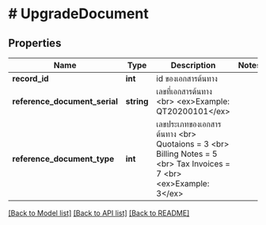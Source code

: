 # # UpgradeDocument

## Properties

Name | Type | Description | Notes
------------ | ------------- | ------------- | -------------
**record_id** | **int** | id ของเอกสารต้นทาง | 
**reference_document_serial** | **string** | เลขที่เอกสารต้นทาง &lt;br&gt; &lt;ex&gt;Example: QT20200101&lt;/ex&gt; | 
**reference_document_type** | **int** | เลขประเภทของเอกสารต้นทาง &lt;br&gt; Quotaions &#x3D; 3 &lt;br&gt; Billing Notes &#x3D; 5 &lt;br&gt; Tax Invoices &#x3D; 7 &lt;br&gt; &lt;ex&gt;Example: 3&lt;/ex&gt; | 

[[Back to Model list]](../../README.md#documentation-for-models) [[Back to API list]](../../README.md#documentation-for-api-endpoints) [[Back to README]](../../README.md)


